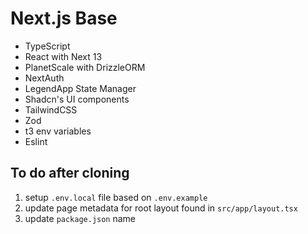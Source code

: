 # Next.js Base

- TypeScript
- React with Next 13
- PlanetScale with DrizzleORM
- NextAuth
- LegendApp State Manager
- Shadcn's UI components
- TailwindCSS
- Zod
- t3 env variables
- Eslint

## To do after cloning
1. setup `.env.local` file based on `.env.example`
2. update page metadata for root layout found in `src/app/layout.tsx`
3. update `package.json` name
